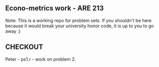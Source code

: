 Econo-metrics work - ARE 213
----------------------------

Note: This is a working repo for problem sets.  If you shouldn't be here because it would break your university honor code, it is up to you to go away :)

CHECKOUT
--------

Peter - ps1.r - work on problem 2.
